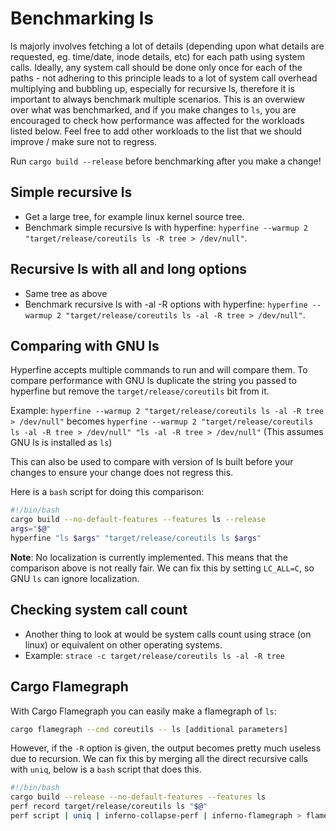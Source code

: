 # Benchmarking ls

ls majorly involves fetching a lot of details (depending upon what details are requested, eg. time/date, inode details, etc) for each path using system calls. Ideally, any system call should be done only once for each of the paths - not adhering to this principle leads to a lot of system call overhead multiplying and bubbling up, especially for recursive ls, therefore it is important to always benchmark multiple scenarios.
This is an overwiew over what was benchmarked, and if you make changes to `ls`, you are encouraged to check
how performance was affected for the workloads listed below. Feel free to add other workloads to the
list that we should improve / make sure not to regress.

Run `cargo build --release` before benchmarking after you make a change!

## Simple recursive ls

-   Get a large tree, for example linux kernel source tree.
-   Benchmark simple recursive ls with hyperfine: `hyperfine --warmup 2 "target/release/coreutils ls -R tree > /dev/null"`.

## Recursive ls with all and long options

-   Same tree as above
-   Benchmark recursive ls with -al -R options with hyperfine: `hyperfine --warmup 2 "target/release/coreutils ls -al -R tree > /dev/null"`.

## Comparing with GNU ls

Hyperfine accepts multiple commands to run and will compare them. To compare performance with GNU ls
duplicate the string you passed to hyperfine but remove the `target/release/coreutils` bit from it.

Example: `hyperfine --warmup 2 "target/release/coreutils ls -al -R tree > /dev/null"` becomes
`hyperfine --warmup 2 "target/release/coreutils ls -al -R tree > /dev/null" "ls -al -R tree > /dev/null"`
(This assumes GNU ls is installed as `ls`)

This can also be used to compare with version of ls built before your changes to ensure your change does not regress this.

Here is a `bash` script for doing this comparison:
```bash
#!/bin/bash
cargo build --no-default-features --features ls --release
args="$@"
hyperfine "ls $args" "target/release/coreutils ls $args"
```

**Note**: No localization is currently implemented. This means that the comparison above is not really fair. We can fix this by setting `LC_ALL=C`, so GNU `ls` can ignore localization.

## Checking system call count

- Another thing to look at would be system calls count using strace (on linux) or equivalent on other operating systems.
- Example: `strace -c target/release/coreutils ls -al -R tree`

## Cargo Flamegraph

With Cargo Flamegraph you can easily make a flamegraph of `ls`:
```bash
cargo flamegraph --cmd coreutils -- ls [additional parameters]
```

However, if the `-R` option is given, the output becomes pretty much useless due to recursion. We can fix this by merging all the direct recursive calls with `uniq`, below is a `bash` script that does this.
```bash
#!/bin/bash
cargo build --release --no-default-features --features ls
perf record target/release/coreutils ls "$@"
perf script | uniq | inferno-collapse-perf | inferno-flamegraph > flamegraph.svg 
```